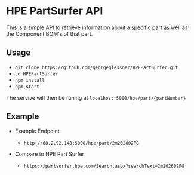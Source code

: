 # HPE PartSurfer API
This is a simple API to retrieve information about a specific part as well as the Component BOM's of that part. 

## Usage

- `git clone https://github.com/georgeglessner/HPEPartSurfer.git`
- `cd HPEPartSurfer`
- `npm install`
- `npm start`

The servive will then be runing at `localhost:5000/hpe/part/{partNumber}`

## Example
- Example Endpoint
	- `http://68.2.92.148:5000/hpe/part/2m202602PG`

- Compare to HPE Part Surfer
	- `https://partsurfer.hpe.com/Search.aspx?searchText=2m202602PG`
